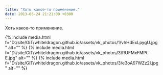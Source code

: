 ```yaml
---
title: "Хоть какое-то применение."
date: 2013-05-24 21:21:00 +0300
---
```


Хоть какое-то применение.


{% include media.html f="D:/site/GiT/whiteldragon.github.io/assets/vk_photos/1/vhHdExLpygU.jpg" alt="" %}
{% include media.html f="D:/site/GiT/whiteldragon.github.io/assets/vk_photos/3/RUFMxFMPt-E.jpg" alt="" %}
{% include media.html f="D:/site/GiT/whiteldragon.github.io/assets/vk_photos/3/e3oA97WZz2I.jpg" alt="" %}
